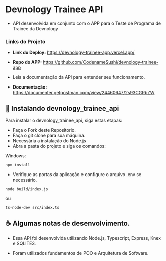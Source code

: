 # Devnology Trainee API


- API desenvolvida em conjunto com o APP para o Teste de Programa de Trainee da Devnology

### Links do Projeto

- **Link do Deploy:** https://devnology-trainee-app.vercel.app/
- **Repo do APP:** https://github.com/CodenameSushi/devnology-trainee-app

- Leia a documentação da API para entender seu funcionamento.

- **Documentação:** https://documenter.getpostman.com/view/24460647/2s93CGRbZW



## 🚀 Instalando devnology_trainee_api

Para instalar o devnology_trainee_api, siga estas etapas:

- Faça o Fork deste Repositorio.
- Faça o git clone para sua máquina.
- Necessária a instalação do Node.js
- Abra a pasta do projeto e siga os comandos:


Windows:
```
npm install 
```
- Verifique as portas da aplicação e configure o arquivo .env se necessário.

```
node build/index.js 
```
ou
```
ts-node-dev src/index.ts
```

## ☕ Algumas notas de desenvolvimento.

- Essa API foi desenvolvida utilizando Node.js, Typescript, Express, Knex e SQLITE3.

- Foram utilizados fundamentos de POO e Arquitetura de Software.



